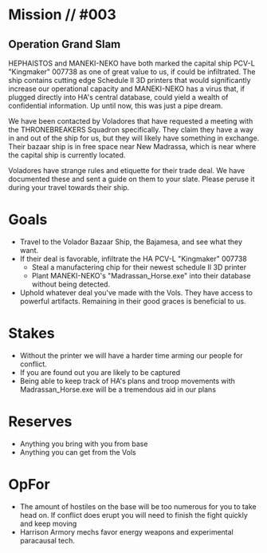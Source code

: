# Mission // #003
## Operation Grand Slam

HEPHAISTOS and MANEKI-NEKO have both marked the capital ship PCV-L "Kingmaker"  007738 as one of great value to us, if could be infiltrated. The ship contains cutting edge Schedule II 3D printers that would significantly increase our operational capacity and MANEKI-NEKO has a virus that, if plugged directly into HA's central database, could yield a wealth of confidential information. Up until now, this was just a pipe dream. 

We have been contacted by Voladores that have requested a meeting with the THRONEBREAKERS Squadron specifically. They claim they have a way in and out of the ship for us, but they will likely have something in exchange. Their bazaar ship is in free space near New Madrassa, which is near where the capital ship is currently located. 

Voladores have strange rules and etiquette for their trade deal. We have documented these and sent a guide on them to your slate. Please peruse it during your travel towards their ship. 

# Goals
- Travel to the Volador Bazaar Ship, the Bajamesa, and see what they want.
- If their deal is favorable, infiltrate the HA PCV-L "Kingmaker" 007738
    - Steal a manufactering chip for their newest schedule II 3D printer
    - Plant MANEKI-NEKO's "Madrassan_Horse.exe" into their database without being detected.
- Uphold whatever deal you've made with the Vols. They have access to powerful artifacts. Remaining in their good graces is beneficial to us.

# Stakes
- Without the printer we will have a harder time arming our people for conflict.
- If you are found out you are likely to be captured
- Being able to keep track of HA's plans and troop movements with Madrassan_Horse.exe will be a tremendous aid in our plans

# Reserves
- Anything you bring with you from base
- Anything you can get from the Vols

# OpFor
- The amount of hostiles on the base will be too numerous for you to take head on. If conflict does erupt you will need to finish the fight quickly and keep moving
- Harrison Armory mechs favor energy weapons and experimental paracausal tech.